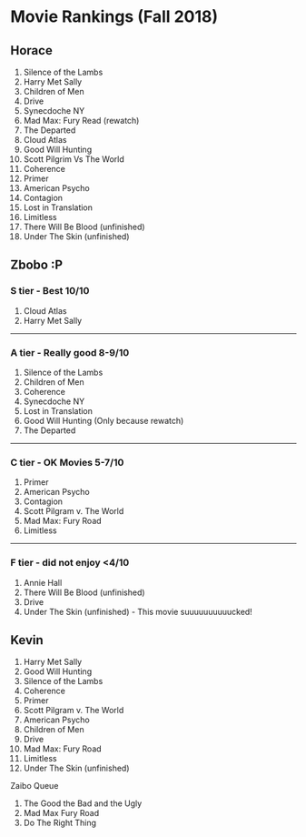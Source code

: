 # Movie Rankings (Fall 2018)
## Horace

1. Silence of the Lambs
1. Harry Met Sally
1. Children of Men
1. Drive
1. Synecdoche NY
1. Mad Max: Fury Read (rewatch)
1. The Departed
1. Cloud Atlas
1. Good Will Hunting
1. Scott Pilgrim Vs The World
1. Coherence
1. Primer
1. American Psycho
1. Contagion
1. Lost in Translation
1. Limitless
1. There Will Be Blood (unfinished)
1. Under The Skin (unfinished)

## Zbobo :P

### S tier - Best 10/10
1. Cloud Atlas
1. Harry Met Sally
----
### A tier - Really good 8-9/10
1. Silence of the Lambs
1. Children of Men
1. Coherence
1. Synecdoche NY
1. Lost in Translation
1. Good Will Hunting (Only because rewatch)
1. The Departed
----
### C tier - OK Movies 5-7/10
1. Primer
1. American Psycho
1. Contagion
1. Scott Pilgram v. The World
1. Mad Max: Fury Road
1. Limitless
----
### F tier - did not enjoy <4/10
1. Annie Hall
1. There Will Be Blood (unfinished)
1. Drive
1. Under The Skin (unfinished) - This movie suuuuuuuuuucked!

## Kevin
1. Harry Met Sally
1. Good Will Hunting
1. Silence of the Lambs
1. Coherence
1. Primer
1. Scott Pilgram v. The World
1. American Psycho
1. Children of Men
1. Drive
1. Mad Max: Fury Road
1. Limitless
1. Under The Skin (unfinished)

Zaibo Queue
1. The Good the Bad and the Ugly
2. Mad Max Fury Road
3. Do The Right Thing
